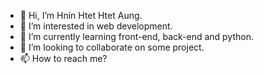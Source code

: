 - 👋 Hi, I’m Hnin Htet Htet Aung.
- 👀 I’m interested in web development.
- 🌱 I’m currently learning front-end, back-end and python.
- 💞️ I’m looking to collaborate on some project.
- 📫 How to reach me?

<!---
hninnhtett/hninnhtett is a ✨ special ✨ repository because its `README.md` (this file) appears on your GitHub profile.
You can click the Preview link to take a look at your changes.
--->
